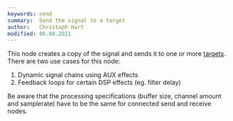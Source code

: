```yaml
---
keywords: send
summary:  Send the signal to a target
author:   Christoph Hart
modified: 06.08.2021
---
```

  
This node creates a copy of the signal and sends it to one or more [targets](/scriptnode/list/routing/receive). There are two use cases for this node:

1. Dynamic signal chains using AUX effects
2. Feedback loops for certain DSP effects (eg. filter delay)

Be aware that the processing specifications (buffer size, channel amount and samplerate) have to be the same for connected send and receive nodes.